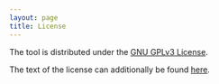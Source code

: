 ```yaml
---
layout: page
title: License
---
```


The tool is distributed under the [GNU GPLv3 License](https://www.gnu.org/licenses/gpl-3.0.de.html).

The text of the license can additionally be found [here](https://github.com/saezlab/kinact/blob/master/LICENSE.txt).

